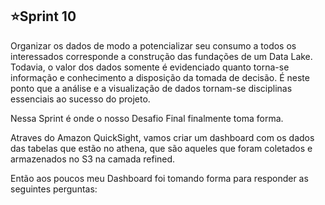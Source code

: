 ## ⭐Sprint 10

Organizar os dados de modo a potencializar seu consumo a todos os interessados corresponde a construção das fundações de um Data Lake. Todavia, o valor dos dados somente é evidenciado quanto torna-se informação e conhecimento a disposição da tomada de decisão. É neste ponto que a análise e a visualização de dados tornam-se disciplinas essenciais ao sucesso do projeto.

Nessa Sprint é onde o nosso Desafio Final finalmente toma forma.

Atraves do Amazon QuickSight, vamos criar um dashboard com os dados das tabelas que estão no athena, que são aqueles que foram coletados e armazenados no S3 na camada refined.

Então aos poucos meu Dashboard foi tomando forma para responder as seguintes perguntas:


